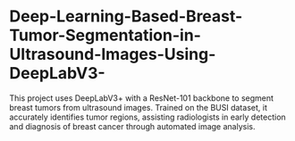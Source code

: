 # Deep-Learning-Based-Breast-Tumor-Segmentation-in-Ultrasound-Images-Using-DeepLabV3-
This project uses DeepLabV3+ with a ResNet-101 backbone to segment breast tumors from ultrasound images. Trained on the BUSI dataset, it accurately identifies tumor regions, assisting radiologists in early detection and diagnosis of breast cancer through automated image analysis.
